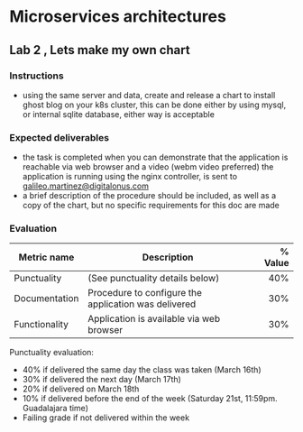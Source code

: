 # Microservices architectures
## Lab 2 , Lets make my own chart

### Instructions
- using the same server and data, create and release a chart to install ghost blog on your k8s cluster, this can be done either by using mysql, or internal sqlite database, either way is acceptable



### Expected deliverables
- the task is completed when you can demonstrate that the application is reachable via web browser and a video (webm video preferred) the application is running using the nginx controller,  is sent to galileo.martinez@digitalonus.com
- a brief description of the procedure should be included, as well as a copy of the chart, but no specific requirements for this doc are made



### Evaluation
| Metric name | Description | % Value |
| ----------- |-------------| -------:|
| Punctuality   | (See punctuality details below) | 40% |
| Documentation   | Procedure to configure the application was delivered | 30% |
| Functionality   | Application is available via web browser | 30% |

Punctuality evaluation:
- 40% if delivered the same day the class was taken (March 16th)
- 30% if delivered the next day (March 17th)
- 20% if delivered on March 18th
- 10% if delivered before the end of the week (Saturday 21st, 11:59pm. Guadalajara time)
- Failing grade if not delivered within the week
